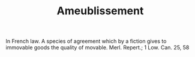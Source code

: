 ---
title: Ameublissement
letter: A
permalink: "/definitions/ameublissement.html"
body: In French law. A species of agreement which by a fiction gives to immovable
  goods the quality of movable. Merl. Repert.; 1 Low. Can. 25, 58
published_at: '2018-07-07'
source: Black's Law Dictionary
layout: post
---